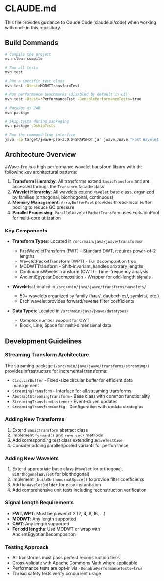 # CLAUDE.md

This file provides guidance to Claude Code (claude.ai/code) when working with code in this repository.

## Build Commands

```bash
# Compile the project
mvn clean compile

# Run all tests
mvn test

# Run a specific test class
mvn test -Dtest=MODWTTransformTest

# Run performance benchmarks (disabled by default in CI)
mvn test -Dtest=*PerformanceTest -DenablePerformanceTests=true

# Package as JAR
mvn package

# Skip tests during packaging
mvn package -DskipTests

# Run the command-line interface
java -cp target/jwave-pro-2.0.0-SNAPSHOT.jar jwave.JWave "Fast Wavelet Transform" "Haar 1"
```

## Architecture Overview

JWave-Pro is a high-performance wavelet transform library with the following key architectural patterns:

1. **Transform Hierarchy**: All transforms extend `BasicTransform` and are accessed through the `Transform` facade class
2. **Wavelet Hierarchy**: All wavelets extend `Wavelet` base class, organized by families (orthogonal, biorthogonal, continuous)
3. **Memory Management**: `ArrayBufferPool` provides thread-local buffer pooling to reduce GC pressure
4. **Parallel Processing**: `ParallelWaveletPacketTransform` uses ForkJoinPool for multi-core utilization

### Key Components

- **Transform Types**: Located in `/src/main/java/jwave/transforms/`
  - FastWaveletTransform (FWT) - Standard DWT, requires power-of-2 lengths
  - WaveletPacketTransform (WPT) - Full decomposition tree
  - MODWTTransform - Shift-invariant, handles arbitrary lengths
  - ContinuousWaveletTransform (CWT) - Time-frequency analysis
  - AncientEgyptianDecomposition - Wrapper for odd-length signals

- **Wavelets**: Located in `/src/main/java/jwave/transforms/wavelets/`
  - 50+ wavelets organized by family (haar/, daubechies/, symlets/, etc.)
  - Each wavelet provides forward/reverse filter coefficients

- **Data Types**: Located in `/src/main/java/jwave/datatypes/`
  - Complex number support for CWT
  - Block, Line, Space for multi-dimensional data

## Development Guidelines

### Streaming Transform Architecture
The streaming package (`/src/main/java/jwave/transforms/streaming/`) provides infrastructure for incremental transforms:
- `CircularBuffer` - Fixed-size circular buffer for efficient data management
- `StreamingTransform` - Interface for all streaming transforms
- `AbstractStreamingTransform` - Base class with common functionality
- `StreamingTransformListener` - Event-driven updates
- `StreamingTransformConfig` - Configuration with update strategies

### Adding New Transforms
1. Extend `BasicTransform` abstract class
2. Implement `forward()` and `reverse()` methods
3. Add corresponding test class extending `JWaveTestCase`
4. Consider adding parallel/pooled variants for performance

### Adding New Wavelets
1. Extend appropriate base class (`Wavelet` for orthogonal, `BiOrthogonalWavelet` for biorthogonal)
2. Implement `_buildOrthonormalSpace()` to provide filter coefficients
3. Add to `WaveletBuilder` for easy instantiation
4. Add comprehensive unit tests including reconstruction verification

### Signal Length Requirements
- **FWT/WPT**: Must be power of 2 (2, 4, 8, 16, ...)
- **MODWT**: Any length supported
- **CWT**: Any length supported
- **For odd lengths**: Use MODWT or wrap with AncientEgyptianDecomposition

### Testing Approach
- All transforms must pass perfect reconstruction tests
- Cross-validate with Apache Commons Math where applicable
- Performance tests are opt-in via `-DenablePerformanceTests=true`
- Thread safety tests verify concurrent usage